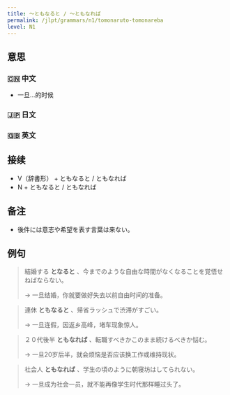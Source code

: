 ```yaml
---
title: 〜ともなると / 〜ともなれば
permalink: /jlpt/grammars/n1/tomonaruto-tomonareba
level: N1
---
```


## 意思

### 🇨🇳 中文

- 一旦...的时候

### 🇯🇵 日文


### 🇬🇧 英文


## 接续

- V（辞書形） + ともなると / ともなれば
- N + ともなると / ともなれば

## 备注

- 後件には意志や希望を表す言葉は来ない。

## 例句

> 結婚する **となると** 、今までのような自由な時間がなくなることを覚悟せねばならない。
>
> → 一旦结婚，你就要做好失去以前自由时间的准备。

> 連休 **ともなると** 、帰省ラッシュで渋滞がすごい。
>
> → 一旦连假，因返乡高峰，堵车现象惊人。

> ２０代後半 **ともなれば** 、転職すべきかこのまま続けるべきか悩む。
>
> → 一旦20岁后半，就会烦恼是否应该换工作或维持现状。

> 社会人 **ともなれば** 、学生の頃のように朝寝坊はしてられない。
>
> → 一旦成为社会一员，就不能再像学生时代那样睡过头了。

